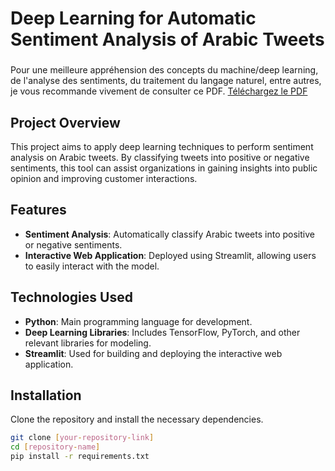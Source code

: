 # Deep Learning for Automatic Sentiment Analysis of Arabic Tweets

### 
Pour une meilleure appréhension des concepts du machine/deep learning, de l'analyse des sentiments, du traitement du langage naturel, entre autres, je vous recommande vivement de consulter ce PDF.
[Téléchargez le PDF](Deep_learning_pour_l_analyse_automatique_du_sentiment_des_tweets_arabes.pdf)

## Project Overview

This project aims to apply deep learning techniques to perform sentiment analysis on Arabic tweets. By classifying tweets into positive or negative sentiments, this tool can assist organizations in gaining insights into public opinion and improving customer interactions.

## Features

- **Sentiment Analysis**: Automatically classify Arabic tweets into positive or negative sentiments.
- **Interactive Web Application**: Deployed using Streamlit, allowing users to easily interact with the model.

## Technologies Used

- **Python**: Main programming language for development.
- **Deep Learning Libraries**: Includes TensorFlow, PyTorch, and other relevant libraries for modeling.
- **Streamlit**: Used for building and deploying the interactive web application.

## Installation

Clone the repository and install the necessary dependencies.

```bash
git clone [your-repository-link]
cd [repository-name]
pip install -r requirements.txt
